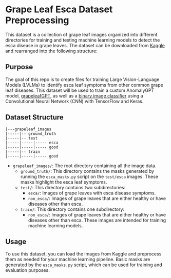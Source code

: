 # Grape Leaf Esca Dataset Preprocessing

This dataset is a collection of grape leaf images organized into different directories for training and testing machine learning models to detect the esca disease in grape leaves. The dataset can be downloaded from [Kaggle](https://www.kaggle.com/datasets/rm1000/grape-disease-dataset-original) and rearranged into the following structure:

## Purpose

The goal of this repo is to create files for training Large Vision-Language Models (LVLMs) to identify esca leaf symptoms from other common grape leaf diseases. This dataset will be used to train a custom AnomalyGPT model, [grapeleafGPT](https://github.com/mikejrodd/grapeleafGPT), as well as a [binary image classifier](https://github.com/mikejrodd/esca_image_classifier) using a Convolutional Neural Network (CNN) with TensorFlow and Keras.

## Dataset Structure

```
|---grapeleaf_images
|-----|-- ground_truth
|-----|-- test
|-----|-----|----- esca
|-----|-----|----- good
|-----|-- train
|-----|-----|----- good
```

- `grapeleaf_images/`: The root directory containing all the image data.
  - `ground_truth/`: This directory contains the masks generated by running the `esca_masks.py` script on the `test/esca` images. These masks highlight the esca leaf symptoms.
  - `test/`: This directory contains two subdirectories:
    - `esca/`: Images of grape leaves with esca disease symptoms.
    - `non_esca/`: Images of grape leaves that are either healthy or have diseases other than esca.
  - `train/`: This directory contains one subdirectory:
    - `non_esca/`: Images of grape leaves that are either healthy or have diseases other than esca. These images are intended for training machine learning models.

## Usage

To use this dataset, you can load the images from Kaggle and preprocess them as needed for your machine learning pipeline. Basic masks are generated by the `esca_masks.py` script, which can be used for training and evaluation purposes.

